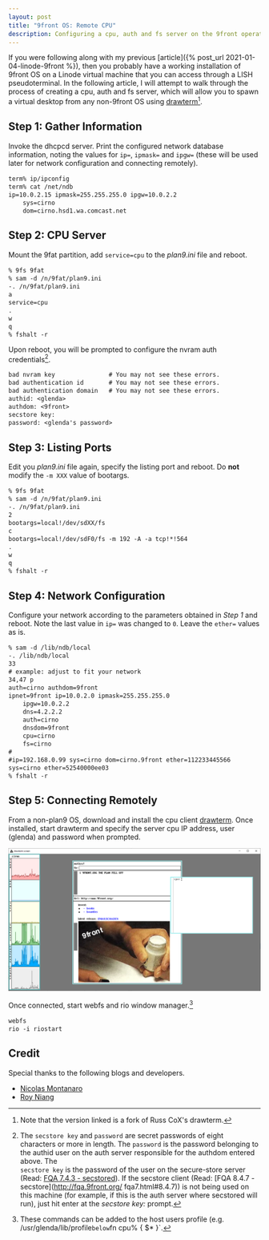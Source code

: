 ```yaml
---
layout: post
title: "9front OS: Remote CPU"
description: Configuring a cpu, auth and fs server on the 9front operating system using Linode virtual machine.
---
```


If you were following along with my previous 
[article]({% post_url 2021-01-04-linode-9front %}), then you probably have a working 
installation of 9front OS on a Linode virtual machine that you can access through a 
LISH pseudoterminal. In the following article, I will attempt to walk through the 
process of creating a cpu, auth and fs server, which will allow you to spawn a virtual 
desktop from any non-9front OS using [drawterm](http://drawterm.9front.org)[^1]. 

## Step 1: Gather Information

Invoke the dhcpcd server. Print the configured network database information, noting 
the values for `ip=`, `ipmask=` and `ipgw=` (these will be used later for network 
configuration and connecting remotely).

```
term% ip/ipconfig
term% cat /net/ndb
ip=10.0.2.15 ipmask=255.255.255.0 ipgw=10.0.2.2
	sys=cirno
	dom=cirno.hsd1.wa.comcast.net
```

## Step 2: CPU Server

Mount the 9fat partition, add `service=cpu` to the *plan9.ini* file and reboot.

```
% 9fs 9fat
% sam -d /n/9fat/plan9.ini
-. /n/9fat/plan9.ini
a
service=cpu
.
w
q
% fshalt -r
```

Upon reboot, you will be prompted to configure the nvram auth credentials[^2].

```
bad nvram key               # You may not see these errors.
bad authentication id       # You may not see these errors.
bad authentication domain   # You may not see these errors.
authid: <glenda>
authdom: <9front>
secstore key:
password: <glenda's password>
```

## Step 3: Listing Ports

Edit you *plan9.ini* file again, specify the listing port and reboot. Do **not**  
modify the `-m XXX` value of bootargs.

```
% 9fs 9fat
% sam -d /n/9fat/plan9.ini
-. /n/9fat/plan9.ini
2
bootargs=local!/dev/sdXX/fs
c
bootargs=local!/dev/sdF0/fs -m 192 -A -a tcp!*!564
.
w
q
% fshalt -r
```
	
## Step 4: Network Configuration

Configure your network according to the parameters obtained in *Step 1* and reboot. 
Note the last value in `ip=` was changed to `0`. Leave the `ether=` values as is.

```
% sam -d /lib/ndb/local
-. /lib/ndb/local
33
# example: adjust to fit your network
34,47 p
auth=cirno authdom=9front
ipnet=9front ip=10.0.2.0 ipmask=255.255.255.0
	ipgw=10.0.2.2
	dns=4.2.2.2
	auth=cirno
	dnsdom=9front
	cpu=cirno
	fs=cirno
#
#ip=192.168.0.99 sys=cirno dom=cirno.9front ether=112233445566 
sys=cirno ether=52540000ee03
% fshalt -r
```

## Step 5: Connecting Remotely

From a non-plan9 OS, download and install the cpu client
[drawterm](http://drawterm.9front.org). Once installed, start drawterm and 
specify the server cpu IP address, user (glenda) and password when prompted.

![drawterm client session](/assets/drawterm-mothra.png)

Once connected, start webfs and rio window manager.[^3] 

```
webfs
rio -i riostart
```

## Credit

Special thanks to the following blogs and developers.

*   [Nicolas Montanaro](https://nicolasmontanaro.com/blog/9front-guide/)
*   [Roy Niang](https://royniang.com/cpu_auth.html)

[^1]: Note that the version linked is a fork of Russ CoX's drawterm.
[^2]: The `secstore key` and `password` are secret passwords of eight characters
      or more in length. The `password` is the password belonging to the authid 
      user on the auth server responsible for the authdom entered above. The  
      `secstore key` is the password of the user on the secure-store server 
      (Read: [FQA 7.4.3 - secstored](http://fqa.9front.org/fqa8.html#7.4.3)). If 
      the secstore client (Read: [FQA 8.4.7 - secstore](http://fqa.9front.org/
      fqa7.html#8.4.7)) is not being used on this machine (for example, if this 
      is the auth server where secstored will run), just hit enter at the 
      *secstore key:* prompt.
[^3]: These commands can be added to the host users profile (e.g. 
	  /usr/glenda/lib/profile` below `fn cpu% { $* }`.
